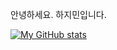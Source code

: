 안녕하세요.
하지민입니다.

[![My GitHub stats](https://github-readme-stats.vercel.app/api?username=hajimin1)](https://github.com/hajimin1/github-readme-stats)
